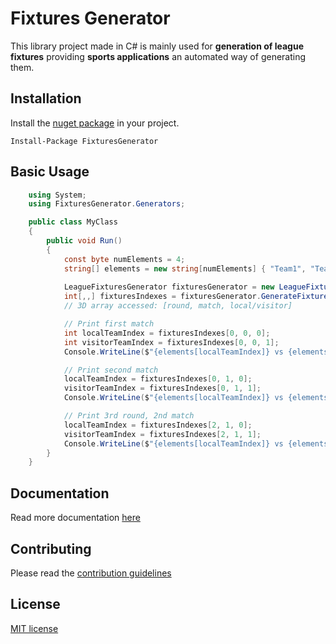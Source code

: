 # Fixtures Generator

This library project made in C# is mainly used for **generation of league fixtures** providing **sports applications** an automated way of generating them.

## Installation

Install the [nuget package](https://www.nuget.org/packages/FixturesGenerator/) in your project.

    Install-Package FixturesGenerator

## Basic Usage

```csharp
    using System;
    using FixturesGenerator.Generators;

    public class MyClass
    {
        public void Run()
        {
            const byte numElements = 4;
            string[] elements = new string[numElements] { "Team1", "Team2", "Team3", "Team4" };
            
            LeagueFixturesGenerator fixturesGenerator = new LeagueFixturesGenerator();
            int[,,] fixturesIndexes = fixturesGenerator.GenerateFixtures(numElements);
            // 3D array accessed: [round, match, local/visitor]

            // Print first match
            int localTeamIndex = fixturesIndexes[0, 0, 0];   
            int visitorTeamIndex = fixturesIndexes[0, 0, 1];
            Console.WriteLine($"{elements[localTeamIndex]} vs {elements[visitorTeamIndex]}");

            // Print second match
            localTeamIndex = fixturesIndexes[0, 1, 0];
            visitorTeamIndex = fixturesIndexes[0, 1, 1];
            Console.WriteLine($"{elements[localTeamIndex]} vs {elements[visitorTeamIndex]}");

            // Print 3rd round, 2nd match
            localTeamIndex = fixturesIndexes[2, 1, 0];
            visitorTeamIndex = fixturesIndexes[2, 1, 1];
            Console.WriteLine($"{elements[localTeamIndex]} vs {elements[visitorTeamIndex]}");
        }
    } 
````
## Documentation

Read more documentation [here](docs/Documentation.md)

## Contributing

Please read the [contribution guidelines](docs/Contributing.md)

## License

[MIT license](LICENSE.md)